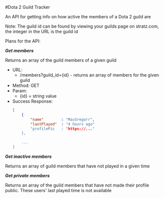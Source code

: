 #Dota 2 Guild Tracker

An API for getting info on how active the members of a Dota 2 guild are

Note: The guild id can be found by viewing your guilds page on stratz.com, the integer in the URL is the guild id

Plans for the API:

***Get members***

Returns an array of the guild members of a given guild

* URL:
	* /members?guild_id={id} - returns an array of members for the given guild
* Method: GET
* Param:
	* {id} = string value
* Success Response:
	```json
	[
		{
			"name"        : "MacGregorr",
			"lastPlayed"  : "4 hours ago"
			"profilePic   : "https://..."
		},
		
		...
	]
	```

***Get inactive members***

Returns an array of guild members that have not played in a given time

***Get private members***

Returns an array of the guild members that have not made their profile public. These users' last played time is not available

